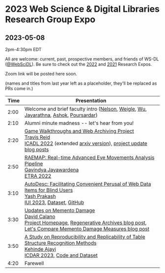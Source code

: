 # 2023 Web Science &amp; Digital Libraries Research Group Expo
## 2023-05-08

2pm-4:30pm EDT

All are welcome: current, past, prospective members, and friends of WS-DL ([@WebSciDL](https://twitter.com/WebSciDL)).  Be sure to check out the [2022](https://github.com/oduwsdl/2022-research-expo/) and [2021](https://github.com/oduwsdl/2021-research-expo/) Research Expos.

Zoom link will be posted here soon. 

(names and titles from last year left as a placeholder, they'll be replaced as PRs come in.)

| Time  | Presentation |
| --- | --- |
| 2:00  | Welcome and brief faculty intro ([Nelson](https://twitter.com/phonedude_mln), [Weigle](https://twitter.com/weiglemc), [Wu](https://twitter.com/fanchyna), [Jayarathna](https://twitter.com/openmaze), [Ashok](https://twitter.com/vikas_daveb), [Poursardar](https://twitter.com/Faryane))  |
| 2:10 | Alumni minute madness -- let's hear from you! |
| 2:20  | [Game Walkthroughs and Web Archiving Project](https://docs.google.com/presentation/d/1IsyRSi3WndeNOUUc4mydgpLA25TAgHUxJzsHcmN6EVE/edit?usp=sharing) <br>[Travis Reid](https://twitter.com/TReid803) <br> [ICADL 2022](https://link.springer.com/chapter/10.1007/978-3-031-21756-2_31) (extended [arxiv version](https://arxiv.org/abs/2211.02188)), [project update blog posts](https://netpreserveblog.wordpress.com/tag/game-walkthroughs/) |
| 2:50 | [RAEMAP: Real-time Advanced Eye Movements Analysis Pipeline](https://docs.google.com/presentation/d/1wfT_HtFVF1uz4glpOoUL-LqrrFSmK08K8WXR4HA-YDI/edit?usp=sharing) <br> [Gavindya Jayawardena](https://twitter.com/gavindya2) <br> [ETRA 2022](https://doi.org/10.1145/3517031.3532196)|
| 3:10 | [AutoDesc: Facilitating Convenient Perusal of Web Data Items for Blind Users](https://docs.google.com/presentation/d/1-SwOljcZH-jWQJgPdF803LkNd07rVKOF/edit?usp=sharing&ouid=113586926287350834421&rtpof=true&sd=true) <br> [Yash Prakash](https://twitter.com/LunaticBugbear) <br> [IUI 2023](https://doi.org/10.1145/3581641.3584049), [Dataset](https://github.com/accessodu/dataset_repository), [GitHub](https://github.com/accessodu/code_repository)
| 3:30 | [Updates on Memento Damage](https://docs.google.com/presentation/d/1xnjSWV0txLIeYMsIlsfL_CBLK7KDHj5IOInbFKz5Ajw/present) <br> [David Calano](https://twitter.com/lifefromalaptop) <br> [Project Homepage](https://memento-damage.cs.odu.edu/), [Regenerative Archives blog post](https://ws-dl.blogspot.com/2023/05/regenerative-archives.html), [Let's Compare Memento Damage Measures blog post](https://ws-dl.blogspot.com/2018/09/2018-09-03-lets-compare-memento-damage.html) |
| 3:50 | [A Study on Reproducibility and Replicability of Table Structure Recognition Methods](https://docs.google.com/presentation/d/1jt5uxqbv5BvC3ex9TcErv5Y6n2gm9zadgO-VSAjNxaQ/edit?usp=sharing) <br> [Kehinde Ajayi](https://twitter.com/AjayiKehindep) <br> [ICDAR 2023](https://arxiv.org/abs/2304.10439), [Code and Dataset](https://codeocean.com/capsule/6680116/tree) |
| 4:20 | Farewell | 

